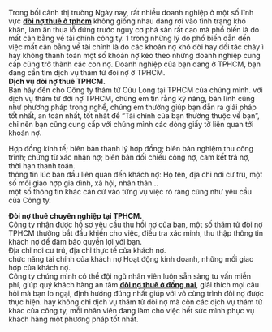 <p>Trong bối cảnh thị trường Ngày nay, rất nhiều doanh nghiệp ở một số lĩnh vực&nbsp;<a href="http://doinocuulong.vn/tin-tuc/cong-ty-doi-no-thue-o-tphcm-uy-tin-nam-2018-165.html"><strong>đòi nợ thuê ở tphcm</strong></a> không giống nhau đang rơi vào tình trạng khó khăn, làm ăn thua lỗ đứng trước nguy cơ phá sản rất cao mà phổ biến là do mất cân bằng về tài chính công ty. 1 trong những lý do phổ biến dẫn đến việc mất cân bằng về tài chính là do các khoản nợ khó đòi hay đối tác chây ì hay không thanh toán một số khoản nợ kéo theo những doanh nghiệp cung cấp cũng trở thành các con nợ. Doanh nghiệp của bạn đang ở TPHCM, bạn đang cần tìm dịch vụ thám tử đòi nợ ở TPHCM.<br />
<strong>Dịch vụ đòi nợ thuê TPHCM.</strong><br />
Bạn hãy đến cho Công ty thám tử Cửu Long tại TPHCM của chúng mình. với dịch vụ thám tử đời nợ TPHCM, chúng em tin rằng kỹ năng, bản lĩnh cũng như phương pháp trong nghề, chúng em thường giúp bạn dẫn ra giải pháp tốt nhất, an toàn nhất, tốt nhất để &ldquo;Tài chính của bạn thường thuộc về bạn&rdquo;, chỉ nên bạn cũng cung cấp với chúng mình các dòng giấy tờ liên quan tới khoản nợ.</p>

<p>Hợp đồng kinh tế; biên bản thanh lý hợp đồng; biên bản nghiệm thu công trình; chứng từ xác nhận nợ; biên bản đối chiếu công nợ, cam kết trả nợ, thời hạn thanh toán.<br />
thông tin lúc ban đầu liên quan đến khách nợ: Họ tên, địa chỉ nơi cư trú, một số mối giao hợp gia đình, xã hội, nhân thân&hellip;<br />
một số thông tin khác căn cứ vào từng vụ việc rõ ràng cũng như yêu cầu của Công ty.</p>

<p><strong>Đòi nợ thuê chuyên nghiệp tại TPHCM.</strong><br />
Công ty nhận được hồ sơ yêu cầu thu hồi nợ của bạn, một số thám tử đòi nợ TPHCM thường bắt đầu khiến cho việc, điều tra xác minh, thu thập thông tin khách nợ để đảm bảo quyền lợi với bạn.<br />
Địa chỉ nơi cư trú, địa chỉ thực tế của khách nợ.<br />
chức năng tài chính của khách nợ Hoạt động kinh doanh, những mối giao hợp của khách nợ.<br />
Công ty chúng mình có thể đội ngũ nhân viên luôn sẵn sàng tư vấn miễn phí, giúp quý khách hàng an tâm <a href="http://doinocuulong.vn/tin-tuc/cong-ty-doi-no-thue-tai-dong-nai-uy-tin-nam-2018-162.html"><strong>đòi nợ thuê ở đồng nai</strong></a>, giải thích mọi câu hỏi mà bạn lo ngại, định hướng đúng nhất giúp với vô cùng trình đòi nợ được thực hiện. hay không chỉ dịch vụ thám tử đòi nợ mà còn các dịch vụ thám tử khác của công ty, mỗi nhân viên đang làm cho việc hết sức mình phục vụ khách hàng một phương pháp tốt nhất.</p>
